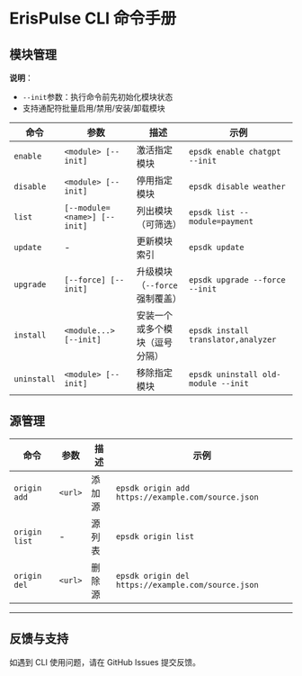 # ErisPulse CLI 命令手册

## 模块管理
**说明**：  
- `--init`参数：执行命令前先初始化模块状态 
- 支持通配符批量启用/禁用/安装/卸载模块

| 命令       | 参数                      | 描述                                  | 示例                          |
|------------|---------------------------|---------------------------------------|-------------------------------|
| `enable`   | `<module> [--init]`       | 激活指定模块                          | `epsdk enable chatgpt --init`       |
| `disable`  | `<module> [--init]`       | 停用指定模块                          | `epsdk disable weather`             |
| `list`     | `[--module=<name>] [--init]` | 列出模块（可筛选）                   | `epsdk list --module=payment`       |
| `update`   | -                         | 更新模块索引                           | `epsdk update`                      |
| `upgrade`  | `[--force] [--init]`      | 升级模块（`--force` 强制覆盖）        | `epsdk upgrade --force --init`      |
| `install`  | `<module...> [--init]`    | 安装一个或多个模块（逗号分隔）        | `epsdk install translator,analyzer` |
| `uninstall`| `<module> [--init]`       | 移除指定模块                          | `epsdk uninstall old-module --init` |

## 源管理
| 命令 | 参数 | 描述 | 示例 |
|------|------|------|------|
| `origin add` | `<url>` | 添加源 | `epsdk origin add https://example.com/source.json` |
| `origin list` | - | 源列表 | `epsdk origin list` |
| `origin del` | `<url>` | 删除源 | `epsdk origin del https://example.com/source.json` |

---

## 反馈与支持
如遇到 CLI 使用问题，请在 GitHub Issues 提交反馈。
